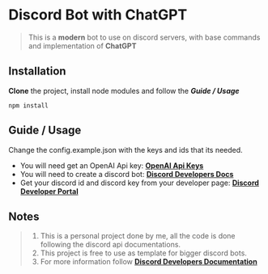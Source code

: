 # Discord Bot with ChatGPT

>This is a **modern** bot to use on discord servers, with base commands and implementation of **ChatGPT**

## Installation

**Clone** the project, install node modules and follow the ***Guide / Usage***

```
npm install
```

## Guide / Usage

Change the config.example.json with the keys and ids that its needed.
 - You will need get an OpenAI Api key: **[OpenAI Api Keys](https://platform.openai.com/api-keys)**
 - You will need to create a discord bot: **[Discord Developers Docs](https://discord.com/developers/docs/intro)**
 - Get your discord id and discord key from your developer page: **[Discord Developer Portal](https://discord.com/developers/applications)**

## Notes

>1. This is a personal project done by me, all the code is done following the discord api documentations.
>2. This project is free to use as template for bigger discord bots.
>3. For more information follow **[Discord Developers Documentation](https://discord.com/developers/docs/intro)**